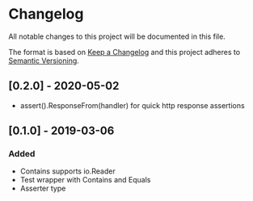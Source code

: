 # Changelog
All notable changes to this project will be documented in this file.

The format is based on [Keep a Changelog](http://keepachangelog.com/en/1.0.0/)
and this project adheres to [Semantic Versioning](http://semver.org/spec/v2.0.0.html).

## [0.2.0] - 2020-05-02

- assert().ResponseFrom(handler) for quick http response assertions


## [0.1.0] - 2019-03-06
### Added

- Contains supports io.Reader
- Test wrapper with Contains and Equals
- Asserter type
